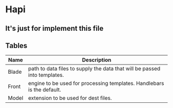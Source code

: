 # Hapi
## It's just for implement this file

## Tables

| Name | Description |
| ------ | ----------- |
| Blade   | path to data files to supply the data that will be passed into templates. |
| Front | engine to be used for processing templates. Handlebars is the default. |
| Model  | extension to be used for dest files. |